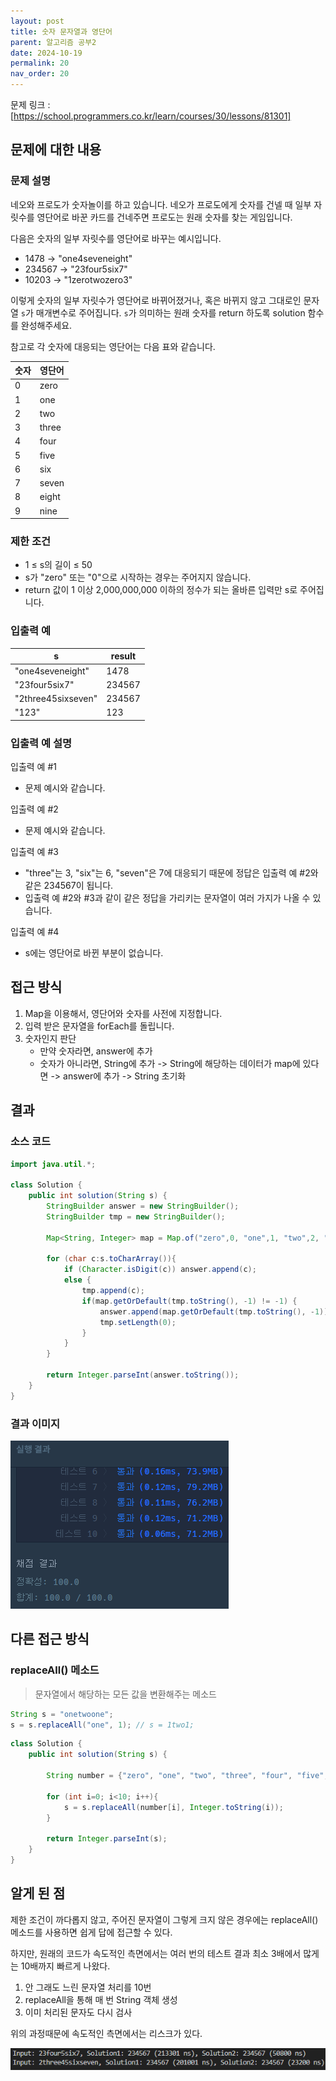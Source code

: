 ```yaml
---
layout: post
title: 숫자 문자열과 영단어
parent: 알고리즘 공부2
date: 2024-10-19
permalink: 20
nav_order: 20
---
```


문제 링크 : [https://school.programmers.co.kr/learn/courses/30/lessons/81301]

## 문제에 대한 내용

### 문제 설명

네오와 프로도가 숫자놀이를 하고 있습니다. 네오가 프로도에게 숫자를 건넬 때 일부 자릿수를 영단어로 바꾼 카드를 건네주면 프로도는 원래 숫자를 찾는 게임입니다.

다음은 숫자의 일부 자릿수를 영단어로 바꾸는 예시입니다.

- 1478 → "one4seveneight"
- 234567 → "23four5six7"
- 10203 → "1zerotwozero3"

이렇게 숫자의 일부 자릿수가 영단어로 바뀌어졌거나, 혹은 바뀌지 않고 그대로인 문자열 `s`가 매개변수로 주어집니다. `s`가 의미하는 원래 숫자를 return 하도록 solution 함수를 완성해주세요.

참고로 각 숫자에 대응되는 영단어는 다음 표와 같습니다.

| 숫자 | 영단어 |
| ---- | ------ |
| 0    | zero   |
| 1    | one    |
| 2    | two    |
| 3    | three  |
| 4    | four   |
| 5    | five   |
| 6    | six    |
| 7    | seven  |
| 8    | eight  |
| 9    | nine   |

### 제한 조건

- 1 ≤ s의 길이 ≤ 50
- s가 "zero" 또는 "0"으로 시작하는 경우는 주어지지 않습니다.
- return 값이 1 이상 2,000,000,000 이하의 정수가 되는 올바른 입력만 s로 주어집니다.

### 입출력 예

| s                  | result |
| ------------------ | ------ |
| "one4seveneight"   | 1478   |
| "23four5six7"      | 234567 |
| "2three45sixseven" | 234567 |
| "123"              | 123    |

### 입출력 예 설명

입출력 예 #1

- 문제 예시와 같습니다.

입출력 예 #2

- 문제 예시와 같습니다.

입출력 예 #3

- "three"는 3, "six"는 6, "seven"은 7에 대응되기 때문에 정답은 입출력 예 #2와 같은 234567이 됩니다.
- 입출력 예 #2와 #3과 같이 같은 정답을 가리키는 문자열이 여러 가지가 나올 수 있습니다.

입출력 예 #4

- s에는 영단어로 바뀐 부분이 없습니다.

## 접근 방식

1. Map을 이용해서, 영단어와 숫자를 사전에 지정합니다.
2. 입력 받은 문자열을 forEach를 돌립니다.
3. 숫자인지 판단
   - 만약 숫자라면, answer에 추가
   - 숫자가 아니라면, String에 추가 -> String에 해당하는 데이터가 map에 있다면 -> answer에 추가 -> String 초기화

## 결과

### 소스 코드

```java
import java.util.*;

class Solution {
    public int solution(String s) {
        StringBuilder answer = new StringBuilder();
        StringBuilder tmp = new StringBuilder();

        Map<String, Integer> map = Map.of("zero",0, "one",1, "two",2, "three",3, "four",4, "five",5,"six",6, "seven",7, "eight",8, "nine",9);

        for (char c:s.toCharArray()){
            if (Character.isDigit(c)) answer.append(c);
            else {
                tmp.append(c);
                if(map.getOrDefault(tmp.toString(), -1) != -1) {
                    answer.append(map.getOrDefault(tmp.toString(), -1));
                    tmp.setLength(0);
                }
            }
        }

        return Integer.parseInt(answer.toString());
    }
}
```

### 결과 이미지

![alt text](/공부/알고리즘-공부/image-29.png)

## 다른 접근 방식

### replaceAll() 메소드

> 문자열에서 해당하는 모든 값을 변환해주는 메소드

```java
String s = "onetwoone";
s = s.replaceAll("one", 1); // s = 1two1;
```

```java
class Solution {
    public int solution(String s) {

        String number = {"zero", "one", "two", "three", "four", "five", "six", "seven", "eight", "nine"};

        for (int i=0; i<10; i++){
            s = s.replaceAll(number[i], Integer.toString(i));
        }

        return Integer.parseInt(s);
    }
}
```

## 알게 된 점

제한 조건이 까다롭지 않고, 주어진 문자열이 그렇게 크지 않은 경우에는 replaceAll() 메소드를 사용하면 쉽게 답에 접근할 수 있다.

하지만, 원래의 코드가 속도적인 측면에서는 여러 번의 테스트 결과 최소 3배에서 많게는 10배까지 빠르게 나왔다.

1. 안 그래도 느린 문자열 처리를 10번
2. replaceAll을 통해 매 번 String 객체 생성
3. 이미 처리된 문자도 다시 검사

위의 과정때문에 속도적인 측면에서는 리스크가 있다.

![alt text](/공부/알고리즘-공부/image-30.png)

[https://school.programmers.co.kr/learn/courses/30/lessons/81301]: https://school.programmers.co.kr/learn/courses/30/lessons/81301
